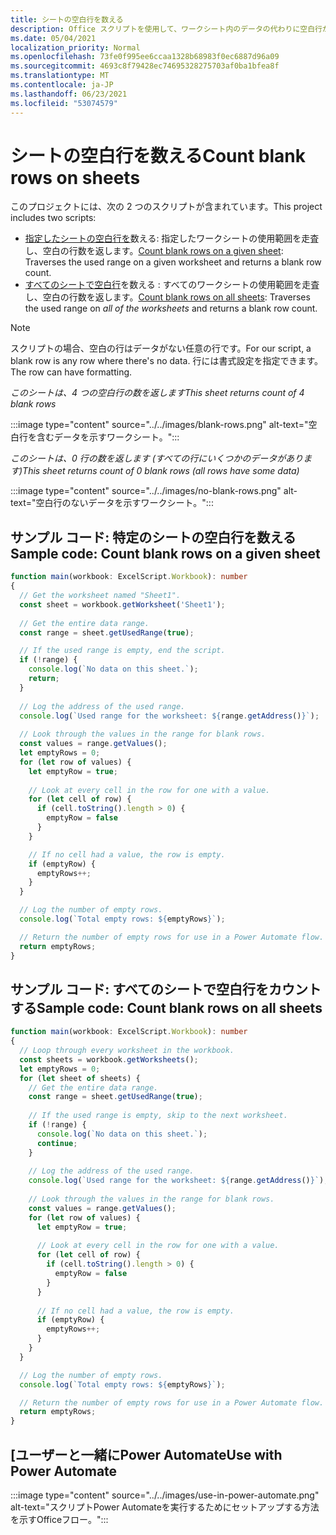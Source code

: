 ```yaml
---
title: シートの空白行を数える
description: Office スクリプトを使用して、ワークシート内のデータの代わりに空白行が含まれていますを検出し、空白の行数をレポートして、Power Automate フローで使用する方法について説明します。
ms.date: 05/04/2021
localization_priority: Normal
ms.openlocfilehash: 73fe0f995ee6ccaa1328b68983f0ec6887d96a09
ms.sourcegitcommit: 4693c8f79428ec74695328275703af0ba1bfea8f
ms.translationtype: MT
ms.contentlocale: ja-JP
ms.lasthandoff: 06/23/2021
ms.locfileid: "53074579"
---
```

# <a name="count-blank-rows-on-sheets"></a><span data-ttu-id="5fa9a-103">シートの空白行を数える</span><span class="sxs-lookup"><span data-stu-id="5fa9a-103">Count blank rows on sheets</span></span>

<span data-ttu-id="5fa9a-104">このプロジェクトには、次の 2 つのスクリプトが含まれています。</span><span class="sxs-lookup"><span data-stu-id="5fa9a-104">This project includes two scripts:</span></span>

* <span data-ttu-id="5fa9a-105">[指定したシートの空白行を](#sample-code-count-blank-rows-on-a-given-sheet)数える: 指定したワークシートの使用範囲を走査し、空白の行数を返します。</span><span class="sxs-lookup"><span data-stu-id="5fa9a-105">[Count blank rows on a given sheet](#sample-code-count-blank-rows-on-a-given-sheet): Traverses the used range on a given worksheet and returns a blank row count.</span></span>
* <span data-ttu-id="5fa9a-106">[すべてのシートで空白行](#sample-code-count-blank-rows-on-all-sheets)を数える : すべてのワークシートの使用範囲を走査し、空白の行数を返します。</span><span class="sxs-lookup"><span data-stu-id="5fa9a-106">[Count blank rows on all sheets](#sample-code-count-blank-rows-on-all-sheets): Traverses the used range on _all of the worksheets_ and returns a blank row count.</span></span>

> [!NOTE]
> <span data-ttu-id="5fa9a-107">スクリプトの場合、空白の行はデータがない任意の行です。</span><span class="sxs-lookup"><span data-stu-id="5fa9a-107">For our script, a blank row is any row where there's no data.</span></span> <span data-ttu-id="5fa9a-108">行には書式設定を指定できます。</span><span class="sxs-lookup"><span data-stu-id="5fa9a-108">The row can have formatting.</span></span>

<span data-ttu-id="5fa9a-109">_このシートは、4 つの空白行の数を返します_</span><span class="sxs-lookup"><span data-stu-id="5fa9a-109">_This sheet returns count of 4 blank rows_</span></span>

:::image type="content" source="../../images/blank-rows.png" alt-text="空白行を含むデータを示すワークシート。":::

<span data-ttu-id="5fa9a-111">_このシートは、0 行の数を返します (すべての行にいくつかのデータがあります)_</span><span class="sxs-lookup"><span data-stu-id="5fa9a-111">_This sheet returns count of 0 blank rows (all rows have some data)_</span></span>

:::image type="content" source="../../images/no-blank-rows.png" alt-text="空白行のないデータを示すワークシート。":::

## <a name="sample-code-count-blank-rows-on-a-given-sheet"></a><span data-ttu-id="5fa9a-113">サンプル コード: 特定のシートの空白行を数える</span><span class="sxs-lookup"><span data-stu-id="5fa9a-113">Sample code: Count blank rows on a given sheet</span></span>

```TypeScript
function main(workbook: ExcelScript.Workbook): number
{
  // Get the worksheet named "Sheet1".
  const sheet = workbook.getWorksheet('Sheet1'); 
  
  // Get the entire data range.
  const range = sheet.getUsedRange(true);

  // If the used range is empty, end the script.
  if (!range) {
    console.log(`No data on this sheet.`);
    return;
  }
  
  // Log the address of the used range.
  console.log(`Used range for the worksheet: ${range.getAddress()}`);
    
  // Look through the values in the range for blank rows.
  const values = range.getValues();
  let emptyRows = 0;
  for (let row of values) {
    let emptyRow = true;
    
    // Look at every cell in the row for one with a value.
    for (let cell of row) {
      if (cell.toString().length > 0) {
        emptyRow = false
      }
    }

    // If no cell had a value, the row is empty.
    if (emptyRow) {
      emptyRows++;
    }
  }

  // Log the number of empty rows.
  console.log(`Total empty rows: ${emptyRows}`);

  // Return the number of empty rows for use in a Power Automate flow.
  return emptyRows;
}
```

## <a name="sample-code-count-blank-rows-on-all-sheets"></a><span data-ttu-id="5fa9a-114">サンプル コード: すべてのシートで空白行をカウントする</span><span class="sxs-lookup"><span data-stu-id="5fa9a-114">Sample code: Count blank rows on all sheets</span></span>

```TypeScript
function main(workbook: ExcelScript.Workbook): number
{
  // Loop through every worksheet in the workbook.
  const sheets = workbook.getWorksheets();
  let emptyRows = 0;
  for (let sheet of sheets) {     
    // Get the entire data range.
    const range = sheet.getUsedRange(true);
  
    // If the used range is empty, skip to the next worksheet.
    if (!range) {
      console.log(`No data on this sheet.`);
      continue;
    }
    
    // Log the address of the used range.
    console.log(`Used range for the worksheet: ${range.getAddress()}`);
      
    // Look through the values in the range for blank rows.
    const values = range.getValues();
    for (let row of values) {
      let emptyRow = true;
      
      // Look at every cell in the row for one with a value.
      for (let cell of row) {
        if (cell.toString().length > 0) {
          emptyRow = false
        }
      }
  
      // If no cell had a value, the row is empty.
      if (emptyRow) {
        emptyRows++;
      }
    }
  }

  // Log the number of empty rows.
  console.log(`Total empty rows: ${emptyRows}`);

  // Return the number of empty rows for use in a Power Automate flow.
  return emptyRows;
}
```

## <a name="use-with-power-automate"></a><span data-ttu-id="5fa9a-115">[ユーザーと一緒にPower Automate</span><span class="sxs-lookup"><span data-stu-id="5fa9a-115">Use with Power Automate</span></span>

:::image type="content" source="../../images/use-in-power-automate.png" alt-text="スクリプトPower Automateを実行するためにセットアップする方法を示すOfficeフロー。":::
